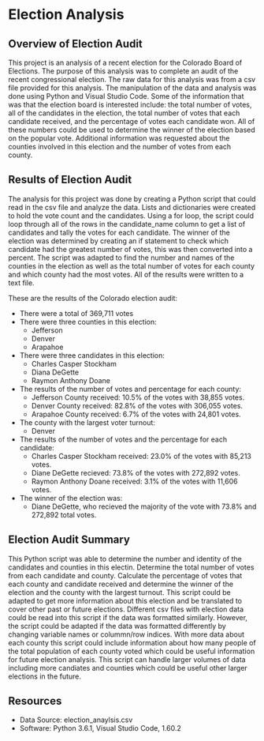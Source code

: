 # Election Analysis

## Overview of Election Audit

This project is an analysis of a recent election for the Colorado Board of Elections. The purpose of this analysis was to complete an audit of the recent congressional election. The raw data for this analysis was from a csv file provided for this analysis. The manipulation of the data and analysis was done using Python and Visual Studio Code. Some of the information that was that the election board is interested include: the total number of votes, all of the candidates in the election, the total number of votes that each candidate received, and the percentage of votes each candidate won. All of these numbers could be used to determine the winner of the election based on the popular vote. Additional information was requested about the counties involved in this election and the number of votes from each county.

## Results of Election Audit

The analysis for this project was done by creating a Python script that could read in the csv file and analyze the data. Lists and dictionaries were created to hold the vote count and the candidates. Using a for loop, the script could loop through all of the rows in the candidate_name column to get a list of candidates and tally the votes for each candidate. The winner of the election was determined by creating an if statement to check which candidate had the greatest number of votes, this was then converted into a percent. The script was adapted to find the number and names of the counties in the election as well as the total number of votes for each county and which county had the most votes. All of the results were written to a text file.

These are the results of the Colorado election audit:

- There were a total of 369,711 votes
- There were three counties in this election:
  - Jefferson
  - Denver
  - Arapahoe
- There were three candidates in this election:
  - Charles Casper Stockham
  - Diana DeGette
  - Raymon Anthony Doane
- The results of the number of votes and percentage for each county:
  - Jefferson County received: 10.5% of the votes with 38,855 votes.
  - Denver County received: 82.8% of the votes with 306,055 votes.
  - Arapahoe County received: 6.7% of the votes with 24,801 votes.
- The county with the largest voter turnout:
  - Denver
- The results of the number of votes and the percentage for each candidate:
  - Charles Casper Stockham received: 23.0% of the votes with 85,213 votes.
  - Diane DeGette recieved: 73.8% of the votes with 272,892 votes.
  - Raymon Anthony Doane received: 3.1% of the votes with 11,606 votes.
- The winner of the election was:
  - Diane DeGette, who recieved the majority of the vote with 73.8% and 272,892 total votes.

## Election Audit Summary

This Python script was able to determine the number and identity of the candidates and counties in this electin. Determine the total number of votes from each candidate and county. Calculate the percentage of votes that each county and candidate received and determine the winner of the election and the county with the largest turnout. This script could be adapted to get more information about this election and be translated to cover other past or future elections. Different csv files with election data could be read into this script if the data was formatted similarly. However, the script could be adapted if the data was formatted differently by changing variable names or colummn/row indices. With more data about each county this script could include information about how many people of the total population of each county voted which could be useful information for future election analysis. This script can handle larger volumes of data including more candiates and counties which could be useful other larger elections in the future.

## Resources

- Data Source: election_anaylsis.csv
- Software: Python 3.6.1, Visual Studio Code, 1.60.2

